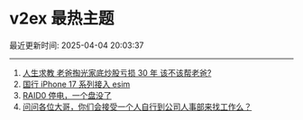 # v2ex 最热主题

最近更新时间: 2025-04-04 20:03:37

--- 
1. [人生求教 老爸掏光家底炒股亏损 30 年 该不该帮老爸?](https://www.v2ex.com/t/1123253) 
2. [国行 iPhone 17 系列接入 esim](https://www.v2ex.com/t/1123246) 
3. [RAID0 停电，一个盘没了](https://www.v2ex.com/t/1123252) 
4. [问问各位大哥，你们会接受一个人自行到公司人事部来找工作么？](https://www.v2ex.com/t/1123291) 
